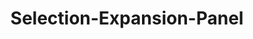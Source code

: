 ---
layout: pattern-lyne.njk
tags: 
    - lyne_components_de
    - lyne_components_selection_expansion_panel_de
key: selection-expansion-panel-lyne_de
title: Selection-Expansion-Panel
parent: lyne_components_de
keywords: selection-expansion-panel
order: 340
---